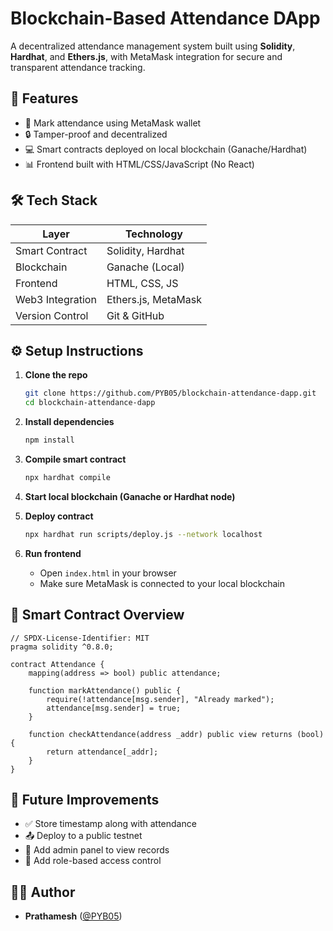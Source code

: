 # Blockchain-Based Attendance DApp

A decentralized attendance management system built using **Solidity**, **Hardhat**, and **Ethers.js**, with MetaMask integration for secure and transparent attendance tracking.

## 🚀 Features

- 🎯 Mark attendance using MetaMask wallet  
- 🔒 Tamper-proof and decentralized  
- 💻 Smart contracts deployed on local blockchain (Ganache/Hardhat)  
- 📊 Frontend built with HTML/CSS/JavaScript (No React)

## 🛠️ Tech Stack

| Layer            | Technology         |
|------------------|--------------------|
| Smart Contract   | Solidity, Hardhat  |
| Blockchain       | Ganache (Local)    |
| Frontend         | HTML, CSS, JS      |
| Web3 Integration | Ethers.js, MetaMask |
| Version Control  | Git & GitHub       |

## ⚙️ Setup Instructions

1. **Clone the repo**
   ```bash
   git clone https://github.com/PYB05/blockchain-attendance-dapp.git
   cd blockchain-attendance-dapp
   ```

2. **Install dependencies**
   ```bash
   npm install
   ```

3. **Compile smart contract**
   ```bash
   npx hardhat compile
   ```

4. **Start local blockchain (Ganache or Hardhat node)**

5. **Deploy contract**
   ```bash
   npx hardhat run scripts/deploy.js --network localhost
   ```

6. **Run frontend**
   - Open `index.html` in your browser
   - Make sure MetaMask is connected to your local blockchain

## 📜 Smart Contract Overview

```solidity
// SPDX-License-Identifier: MIT
pragma solidity ^0.8.0;

contract Attendance {
    mapping(address => bool) public attendance;

    function markAttendance() public {
        require(!attendance[msg.sender], "Already marked");
        attendance[msg.sender] = true;
    }

    function checkAttendance(address _addr) public view returns (bool) {
        return attendance[_addr];
    }
}
```

## 🧠 Future Improvements

- ✅ Store timestamp along with attendance  
- 📤 Deploy to a public testnet 
- 🧾 Add admin panel to view records  
- 🔐 Add role-based access control

## 👨‍💻 Author

- **Prathamesh** ([@PYB05](https://github.com/PYB05))
